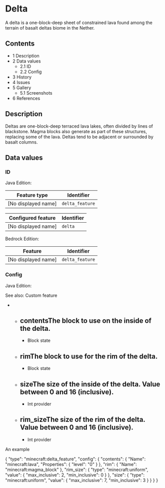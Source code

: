 # Delta
A delta is a one-block-deep sheet of constrained lava found among the terrain of basalt deltas biome in the Nether.

## Contents
- 1 Description
- 2 Data values
	- 2.1 ID
	- 2.2 Config
- 3 History
- 4 Issues
- 5 Gallery
	- 5.1 Screenshots
- 6 References

## Description
Deltas are one-block-deep terraced lava lakes, often divided by lines of blackstone. Magma blocks also generate as part of these structures, replacing some of the lava. Deltas tend to be adjacent or surrounded by basalt columns.

## Data values
### ID
Java Edition:

| Feature type        | Identifier      |
|---------------------|-----------------|
| [No displayed name] | `delta_feature` |

| Configured feature  | Identifier |
|---------------------|------------|
| [No displayed name] | `delta`    |

Bedrock Edition:

| Feature             | Identifier      |
|---------------------|-----------------|
| [No displayed name] | `delta_feature` |

### Config
Java Edition:

See also: Custom feature

- 
	- contentsThe block to use on the inside of the delta.
		- 
		- Block state
	- rimThe block to use for the rim of the delta.
		- 
		- Block state
	- sizeThe size of the inside of the delta. Value between 0 and 16 (inclusive).
		- 
		- Int provider
	- rim_sizeThe size of the rim of the delta. Value between 0 and 16 (inclusive).
		- 
		- Int provider


An example

{
  "type": "minecraft:delta_feature",
  "config": {
    "contents": {
      "Name": "minecraft:lava",
      "Properties": {
        "level": "0"
      }
    },
    "rim": {
      "Name": "minecraft:magma_block"
    },
    "rim_size": {
      "type": "minecraft:uniform",
      "value": {
        "max_inclusive": 2,
        "min_inclusive": 0
      }
    },
    "size": {
      "type": "minecraft:uniform",
      "value": {
        "max_inclusive": 7,
        "min_inclusive": 3
      }
    }
  }
}



